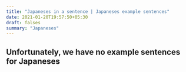 ```yaml
---
title: "Japaneses in a sentence | Japaneses example sentences"
date: 2021-01-20T19:57:50+05:30
draft: falses
summary: "Japaneses"
---
```

## Unfortunately, we have no example sentences for Japaneses                 

